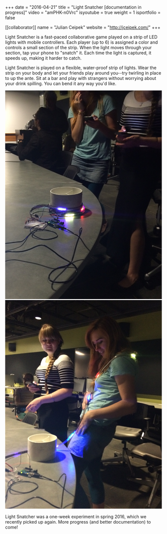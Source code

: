 +++
date = "2016-04-21"
title = "Light Snatcher [documentation in progress]"
video = "amPHK-n0Vrc"
isyoutube = true
weight = 1
isportfolio = false

[[collaborator]]
name = "Julian Ceipek"
website = "http://jceipek.com/"
+++

Light Snatcher is a fast-paced collaborative game played on a strip of LED lights with mobile controllers. Each player (up to 6) is assigned a color and controls a small section of the strip. When the light moves through your section, tap your phone to "snatch" it. Each time the light is captured, it speeds up, making it harder to catch.

Light Snatcher is played on a flexible, water-proof strip of lights. Wear the strip on your body and let your friends play around you--try twirling in place to up the ante. Sit at a bar and play with strangers without worrying about your drink spilling. You can bend it any way you'd like.

<div>
<img class="splitImage" src="/images/LightSnatch_column.JPG">
<img class="splitImage" src="/images/LightSnatch_wearable.JPG">
</div>

Light Snatcher was a one-week experiment in spring 2016, which we recently picked up again. More progress (and better documentation) to come!


